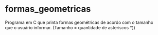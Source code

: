 # formas_geometricas
Programa em C que printa formas geométricas de acordo com o tamanho que o usuário informar. (Tamanho = quantidade de asteriscos *))
